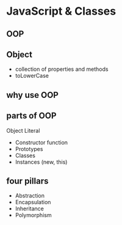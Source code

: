 # JavaScript & Classes

## OOP

## Object
- collection of properties and methods
- toLowerCase

## why use OOP

## parts of OOP
Object Literal
- Constructor function
- Prototypes
- Classes
- Instances (new, this)

## four pillars
- Abstraction
- Encapsulation
- Inheritance
- Polymorphism